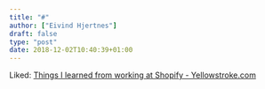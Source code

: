 ```yaml
---
title: "#"
author: ["Eivind Hjertnes"]
draft: false
type: "post"
date: 2018-12-02T10:40:39+01:00
---
```


Liked:
[Things
I learned from working at Shopify - Yellowstroke.com](https://yellowstroke.com/2018/11/06/things-learned-at-shopify/)
